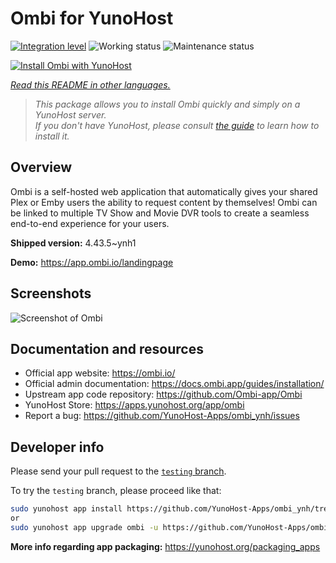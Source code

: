 <!--
N.B.: This README was automatically generated by <https://github.com/YunoHost/apps/tree/master/tools/readme_generator>
It shall NOT be edited by hand.
-->

# Ombi for YunoHost

[![Integration level](https://dash.yunohost.org/integration/ombi.svg)](https://dash.yunohost.org/appci/app/ombi) ![Working status](https://ci-apps.yunohost.org/ci/badges/ombi.status.svg) ![Maintenance status](https://ci-apps.yunohost.org/ci/badges/ombi.maintain.svg)

[![Install Ombi with YunoHost](https://install-app.yunohost.org/install-with-yunohost.svg)](https://install-app.yunohost.org/?app=ombi)

*[Read this README in other languages.](./ALL_README.md)*

> *This package allows you to install Ombi quickly and simply on a YunoHost server.*  
> *If you don't have YunoHost, please consult [the guide](https://yunohost.org/install) to learn how to install it.*

## Overview

Ombi is a self-hosted web application that automatically gives your shared Plex or Emby users the ability to request content by themselves! Ombi can be linked to multiple TV Show and Movie DVR tools to create a seamless end-to-end experience for your users.


**Shipped version:** 4.43.5~ynh1

**Demo:** <https://app.ombi.io/landingpage>

## Screenshots

![Screenshot of Ombi](./doc/screenshots/screenshot.png)

## Documentation and resources

- Official app website: <https://ombi.io/>
- Official admin documentation: <https://docs.ombi.app/guides/installation/>
- Upstream app code repository: <https://github.com/Ombi-app/Ombi>
- YunoHost Store: <https://apps.yunohost.org/app/ombi>
- Report a bug: <https://github.com/YunoHost-Apps/ombi_ynh/issues>

## Developer info

Please send your pull request to the [`testing` branch](https://github.com/YunoHost-Apps/ombi_ynh/tree/testing).

To try the `testing` branch, please proceed like that:

```bash
sudo yunohost app install https://github.com/YunoHost-Apps/ombi_ynh/tree/testing --debug
or
sudo yunohost app upgrade ombi -u https://github.com/YunoHost-Apps/ombi_ynh/tree/testing --debug
```

**More info regarding app packaging:** <https://yunohost.org/packaging_apps>
